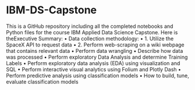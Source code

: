 # IBM-DS-Capstone
This is a GitHub repository including all the completed notebooks and Python files for the course IBM Applied Data Science Capstone.
Here is theExecutive Summary:
• Data collection methodology:
• 1. Utilize the SpaceX API to request data
• 2. Perform web-scraping on a wiki webpage that contains relevant data
• Perform data wrangling
• Describe how data was processed
• Perform exploratory Data Analysis and determine Training Labels
• Perform exploratory data analysis (EDA) using visualization and SQL
• Perform interactive visual analytics using Folium and Plotly Dash
• Perform predictive analysis using classification models
• How to build, tune, evaluate classification models

